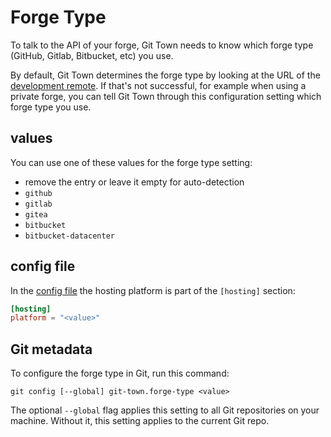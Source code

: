 # Forge Type

To talk to the API of your forge, Git Town needs to know which forge type
(GitHub, Gitlab, Bitbucket, etc) you use.

By default, Git Town determines the forge type by looking at the URL of the
[development remote](dev-remote.md). If that's not successful, for example when
using a private forge, you can tell Git Town through this configuration setting
which forge type you use.

## values

You can use one of these values for the forge type setting:

- remove the entry or leave it empty for auto-detection
- `github`
- `gitlab`
- `gitea`
- `bitbucket`
- `bitbucket-datacenter`

## config file

In the [config file](../configuration-file.md) the hosting platform is part of
the `[hosting]` section:

```toml
[hosting]
platform = "<value>"
```

## Git metadata

To configure the forge type in Git, run this command:

```wrap
git config [--global] git-town.forge-type <value>
```

The optional `--global` flag applies this setting to all Git repositories on
your machine. Without it, this setting applies to the current Git repo.

